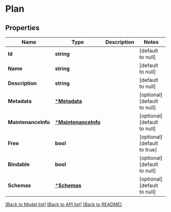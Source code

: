 # Plan

## Properties
Name | Type | Description | Notes
------------ | ------------- | ------------- | -------------
**Id** | **string** |  | [default to null]
**Name** | **string** |  | [default to null]
**Description** | **string** |  | [default to null]
**Metadata** | [***Metadata**](Metadata.md) |  | [optional] [default to null]
**MaintenanceInfo** | [***MaintenanceInfo**](MaintenanceInfo.md) |  | [optional] [default to null]
**Free** | **bool** |  | [optional] [default to true]
**Bindable** | **bool** |  | [optional] [default to null]
**Schemas** | [***Schemas**](Schemas.md) |  | [optional] [default to null]

[[Back to Model list]](../README.md#documentation-for-models) [[Back to API list]](../README.md#documentation-for-api-endpoints) [[Back to README]](../README.md)

